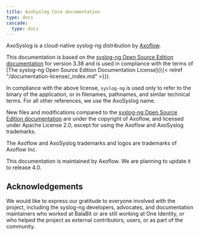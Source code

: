 ```yaml
---
title: AxoSyslog Core documentation
type: docs
cascade:
  type: docs
---
```


AxoSyslog is a cloud-native syslog-ng distribution by [Axoflow](https://axoflow.com).

This documentation is based on the [syslog-ng Open Source Edition documentation](https://github.com/balabit/syslog-ng-ose-guides/commit/2f4a52ee61d1ea9ad27cb4f3168b95408fddfdf2) for version 3.38 and is used in compliance with the terms of [The syslog-ng Open Source Edition Documentation License]({{< relref "/documentation-license/_index.md" >}}).

In compliance with the above license, `syslog-ng` is used only to refer to the binary of the application, or in filenames, pathnames, and similar technical terms. For all other references, we use the AxoSyslog name.

New files and modifications compared to the [syslog-ng Open Source Edition documentation](https://github.com/balabit/syslog-ng-ose-guides/commit/2f4a52ee61d1ea9ad27cb4f3168b95408fddfdf2) are under the copyright of Axoflow, and licensed under Apache License 2.0, except for using the Axoflow and AxoSyslog trademarks.

The Axoflow and AxoSyslog trademarks and logos are trademarks of Axoflow Inc.

This documentation is maintained by Axoflow. We are planning to update it to release 4.0.

## Acknowledgements

We would like to express our gratitude to everyone involved with the project, including the syslog-ng developers, advocates, and documentation maintainers who worked at BalaBit or are still working at One Identity, or who helped the project as external contributors, users, or as part of the community.
